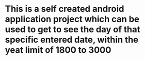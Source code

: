 # This is a self created android application project which can be used to get to see the day of that specific entered date, within the yeat limit of 1800 to 3000
